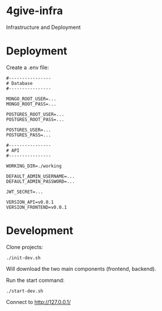 # 4give-infra
Infrastructure and Deployment

# Deployment

Create a .env file:
```
#----------------
# Database
#----------------

MONGO_ROOT_USER=...
MONGO_ROOT_PASS=...

POSTGRES_ROOT_USER=...
POSTGRES_ROOT_PASS=...

POSTGRES_USER=...
POSTGRES_PASS=...

#----------------
# API
#----------------

WORKING_DIR=./working

DEFAULT_ADMIN_USERNAME=...
DEFAULT_ADMIN_PASSWORD=...

JWT_SECRET=...

VERSION_API=v0.0.1
VERSION_FRONTEND=v0.0.1
```

# Development

Clone projects:
```
./init-dev.sh
```

Will download the two main components (frontend, backend).

Run the start command:
```
./start-dev.sh
```

Connect to http://127.0.0.1/